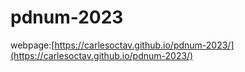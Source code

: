 # pdnum-2023
webpage:[https://carlesoctav.github.io/pdnum-2023/](https://carlesoctav.github.io/pdnum-2023/)
